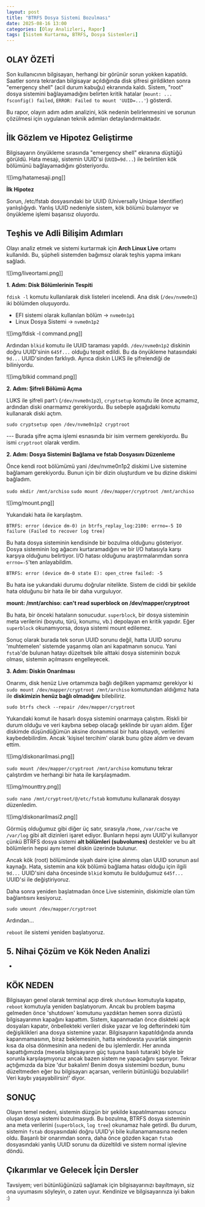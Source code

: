 ```yaml
---
layout: post
title: "BTRFS Dosya Sistemi Bozulması"
date: 2025-08-16 13:00
categories: [Olay Analizleri, Rapor]
tags: [Sistem Kurtarma, BTRFS, Dosya Sistemleri]
---
```


## OLAY ÖZETİ

Son kullanıcının bilgisayarı, herhangi bir görünür sorun yokken kapatıldı. Saatler sonra tekrardan bilgisayar açıldığında disk şifresi girildikten sonra "emergency shell" (acil durum kabuğu) ekranında kaldı. Sistem, "root" dosya sistemini bağlayamadığını belirten kritik hatalar (`mount: ... fsconfig() failed`, `ERROR: Failed to mount 'UUID=...'`) gösterdi. 

Bu rapor, olayın adım adım analizini, kök nedenin belirlenmesini ve sorunun çözülmesi için uygulanan teknik adımları detaylandırmaktadır.

## İlk Gözlem ve Hipotez Geliştirme

Bilgisayarın önyükleme sırasında "emergency shell" ekranına düştüğü görüldü. Hata mesajı, sistemin UUID'si (`UUID=9d...`) ile belirtilen kök bölümünü bağlayamadığını gösteriyordu.

![[img/hatamesaji.png]]

**İlk Hipotez**

Sorun, /etc/fstab dosyasındaki bir UUID (Universally Unique Identifier) yanlışlığıydı. Yanlış UUID nedeniyle sistem, kök bölümü bulamıyor ve önyükleme işlemi başarısız oluyordu. 

## Teşhis ve Adli Bilişim Adımları

Olayı analiz etmek ve sistemi kurtarmak için **Arch Linux Live** ortamı kullanıldı. Bu, şüpheli sistemden bağımsız olarak teşhis yapma imkanı sağladı. 

![[img/liveortami.png]]

**1. Adım: Disk Bölümlerinin Tespiti**

`fdisk -l` komutu kullanılarak disk listeleri incelendi. Ana disk (`/dev/nvme0n1`) iki bölümden oluşuyordu. 
- EFI sistemi olarak kullanılan bölüm -> `nvme0n1p1`
- Linux Dosya Sistemi -> `nvme0n1p2`

![[img/fdisk -l command.png]]

Ardından `blkid` komutu ile UUID taraması yapıldı. `/dev/nvme0n1p2` diskinin doğru UUID'sinin `645f...` olduğu tespit edildi. Bu da önyükleme hatasındaki `9d...` UUID'sinden farklıydı. Ayrıca diskin LUKS ile şifrelendiği de biliniyordu.

![[img/blkid command.png]]

**2. Adım: Şifreli Bölümü Açma**

LUKS ile şifreli part'ı (`/dev/nvme0n1p2`), `cryptsetup` komutu ile önce açmamız, ardından diski onarmamız gerekiyordu. Bu sebeple aşağıdaki komutu kullanarak diski açtım.

`sudo cryptsetup open /dev/nvme0n1p2 cryptroot` 

--- Burada şifre açma işlemi esnasında bir isim vermem gerekiyordu. Bu ismi `cryptroot` olarak verdim. 

**2. Adım: Dosya Sistemini Bağlama ve fstab Dosyasını Düzenleme**

Önce kendi root bölümümü yani /dev/nvme0n1p2 diskimi Live sistemine bağlamam gerekiyordu. Bunun için bir dizin oluşturdum ve bu dizine diskimi bağladım.

`sudo mkdir /mnt/archiso`
`sudo mount /dev/mapper/cryptroot /mnt/archiso`

![[img/mount.png]]

Yukarıdaki hata ile karşılaştım.

`BTRFS: error (device dm-0) in btrfs_replay_log:2100: errno=-5 IO failure (Failed to recover log tree)`

Bu hata dosya sisteminin kendisinde bir bozulma olduğunu gösteriyor. Dosya sisteminin log ağacını kurtaramadığını ve bir I/O hatasıyla karşı karşıya olduğunu belirtiyor. I/O hatası olduğunu araştırmalarımdan sonra `errno=-5`'ten anlayabildim.

`BTRFS: error (device dm-0 state E): open_ctree failed: -5`

Bu hata ise yukarıdaki durumu doğrular nitelikte. Sistem de ciddi bir şekilde hata olduğunu bir hata ile bir daha vurguluyor.

**mount: /mnt/archiso: can't read superblock on /dev/mapper/cryptroot**

Bu hata, bir önceki hataların sonucudur. `superblock`, bir dosya sisteminin meta verilerini (boyutu, türü, konumu, vb.) depolayan en kritik yapıdır. Eğer `superblock` okunamıyorsa, dosya sistemi mount edilemez.

Sonuç olarak burada tek sorun UUID sorunu değil, hatta UUID sorunu 'muhtemelen' sistemde yaşanmış olan ani kapatmanın sonucu. Yani `fstab`'de bulunan hatayı düzeltsek bile alttaki dosya sisteminin bozuk olması, sistemin açılmasını engelleyecek.

**3. Adım: Diskin Onarılması**

Onarımı, disk henüz Live ortamımıza bağlı değilken yapmamız gerekiyor ki `sudo mount /dev/mapper/cryptroot /mnt/archiso` komutundan aldığımız hata ile **diskimizin henüz bağlı olmadığını** bilebiliriz.

`sudo btrfs check --repair /dev/mapper/cryptroot`

Yukarıdaki komut ile hasarlı dosya sistemini onarmaya çalıştım. Riskli bir durum olduğu ve veri kaybına sebep olacağı şeklinde bir uyarı aldım. Eğer diskimde düşündüğümün aksine donanımsal bir hata olsaydı, verilerimi kaybedebilirdim. Ancak 'kişisel tercihim' olarak bunu göze aldım ve devam ettim. 

![[img/diskonarilmasi.png]]

`sudo mount /dev/mapper/cryptroot /mnt/archiso` komutunu tekrar çalıştırdım ve herhangi bir hata ile karşılaşmadım. 

![[img/mounttry.png]]

`sudo nano /mnt/cryptroot/@/etc/fstab` komutunu kullanarak dosyayı düzenledim.  

![[img/diskonarilmasi2.png]]

Görmüş olduğumuz gibi diğer üç satır, sırasıyla `/home`, `/var/cache` ve `/var/log` gibi alt dizinleri işaret ediyor. Bunların hepsi aynı UUID'yi kullanıyor çünkü BTRFS dosya sistemi **alt bölümleri (subvolumes)** destekler ve bu alt bölümlerin hepsi aynı temel diskin üzerinde bulunur.

Ancak kök (root) bölümünde siyah daire içine alınmış olan UUID sorunun asıl kaynağı. Hata, sistemin ana kök bölümü bağlama hatası olduğu için ilgili `9d...` UUID'sini daha öncesinde `blkid` komutu ile bulduğumuz `645f...` UUID'si ile değiştiriyoruz. 

Daha sonra yeniden başlatmadan önce Live sisteminin, diskimizle olan tüm bağlantısını kesiyoruz. 

`sudo umount /dev/mapper/cryptroot`

Ardından...

`reboot` ile sistemi yeniden başlatıyoruz.

## 5. Nihai Çözüm ve Kök Neden Analizi

- 

## KÖK NEDEN

Bilgisayarı genel olarak terminal açıp direk `shutdown` komutuyla kapatıp, `reboot` komutuyla yeniden başlatıyorum. Ancak bu problem başıma gelmeden önce 'shutdown' komutunu yazdıktan hemen sonra dizüstü bilgisayarımın kapağını kapattım. Sistem, kapanmadan önce diskteki açık dosyaları kapatır, önbellekteki verileri diske yazar ve log defterindeki tüm değişiklikleri ana dosya sistemine yazar. Bilgisayarın kapatıldığında anında kapanmamasının, biraz beklemesinin, hatta windowsta yuvarlak simgenin kısa da olsa dönmesinin ana nedeni de bu işlemlerdir.  Her anında kapattığımızda (mesela bilgisayarın güç tuşuna basılı tutarak) böyle bir sorunla karşılaşmıyoruz ancak bazen sistem ne yapacağını şaşırıyor. Tekrar açtığımızda da bize 'dur bakalım! Benim dosya sistemimi bozdun, bunu düzeltmeden eğer bu bilgisayarı açarsan, verilerin bütünlüğü bozulabilir! Veri kaybı yaşayabilirsin!' diyor. 


## SONUÇ

Olayın temel nedeni, sistemin düzgün bir şekilde kapatılmaması sonucu oluşan dosya sistemi bozulmasıydı. Bu bozulma, BTRFS dosya sisteminin ana meta verilerini (`superblock`, `log tree`) okunamaz hale getirdi. Bu durum, sistemin `fstab` dosyasındaki doğru UUID'yi bile kullanamamasına neden oldu. Başarılı bir onarımdan sonra, daha önce gözden kaçan `fstab` dosyasındaki yanlış UUID sorunu da düzeltildi ve sistem normal işlevine döndü.

## Çıkarımlar ve Gelecek İçin Dersler

Tavsiyem; veri bütünlüğünüzü sağlamak için bilgisayarınızı bayıltmayın, siz ona uyumasını söyleyin, o zaten uyur. Kendinize ve bilgisayarınıza iyi bakın :)